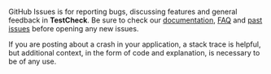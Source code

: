 GitHub Issues is for reporting bugs, discussing features and general feedback in **TestCheck**. Be sure to check our [documentation](http://cocoadocs.org/docsets/TestCheck), [FAQ](https://github.com/SyncDB/TestCheck/wiki/FAQ) and [past issues](https://github.com/SyncDB/TestCheck/issues?state=closed) before opening any new issues.

If you are posting about a crash in your application, a stack trace is helpful, but additional context, in the form of code and explanation, is necessary to be of any use.

